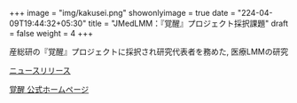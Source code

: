 +++
image = "img/kakusei.png"
showonlyimage = true
date = "224-04-09T19:44:32+05:30"
title = "JMedLMM：『覚醒』プロジェクト採択課題"
draft = false
weight = 4
+++

産総研の『覚醒』プロジェクトに採択され研究代表者を務めた, 医療LMMの研究
<!--more-->

[ニュースリリース](https://www.aist.go.jp/aist_j/news/au20231208.html)

[覚醒 公式ホームページ](https://kakusei.aist.go.jp)